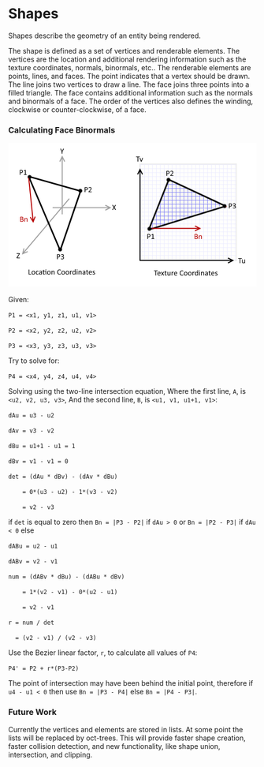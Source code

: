 # Shapes

Shapes describe the geometry of an entity being rendered.

The shape is defined as a set of vertices and renderable elements.
The vertices are the location and additional rendering information such as
the texture coordinates, normals, binormals, etc.. The renderable elements
are points, lines, and faces. The point indicates that a vertex should be
drawn. The line joins two vertices to draw a line. The face joins three
points into a filled triangle. The face contains additional information
such as the normals and binormals of a face. The order of the vertices
also defines the winding, clockwise or counter-clockwise, of a face.

### Calculating Face Binormals

![Image of Location and Texture Coordinate Systems for Calculating Binormals](../../../resources/Binormal.png)

Given:

`P1 = <x1, y1, z1, u1, v1>`

`P2 = <x2, y2, z2, u2, v2>`

`P3 = <x3, y3, z3, u3, v3>`

Try to solve for:

`P4 = <x4, y4, z4, u4, v4>`

Solving using the two-line intersection equation,
Where the first line, `A`, is `<u2, v2, u3, v3>`,
And the second line, `B`, is `<u1, v1, u1+1, v1>`:

`dAu = u3 - u2`

`dAv = v3 - v2`

`dBu = u1+1 - u1 = 1`

`dBv = v1 - v1 = 0`

`det = (dAu * dBv) - (dAv * dBu)`

`    = 0*(u3 - u2) - 1*(v3 - v2)`

`    = v2 - v3`

if `det` is equal to zero then
`Bn = |P3 - P2|` if `dAu > 0` or
`Bn = |P2 - P3|` if `dAu < 0`
else

`dABu = u2 - u1`

`dABv = v2 - v1`

`num = (dABv * dBu) - (dABu * dBv)`

`    = 1*(v2 - v1) - 0*(u2 - u1)`

`    = v2 - v1`

`r = num / det`

`  = (v2 - v1) / (v2 - v3)`

Use the Bezier linear factor, `r`, to calculate all values of `P4`:

`P4' = P2 + r*(P3-P2)`

The point of intersection may have been behind the initial point,
therefore if `u4 - u1 < 0` then use `Bn = |P3 - P4|`
else `Bn = |P4 - P3|`.

### Future Work

Currently the vertices and elements are stored in lists.
At some point the lists will be replaced by oct-trees.
This will provide faster shape creation, faster collision detection,
and new functionality, like shape union, intersection, and clipping.
